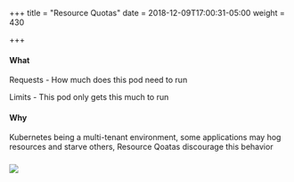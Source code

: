 +++
title = "Resource Quotas"
date = 2018-12-09T17:00:31-05:00
weight = 430

+++

#### What

Requests - How much does this pod need to run

Limits - This pod only gets this much to run

#### Why
Kubernetes being a multi-tenant environment, some applications may hog resources and starve others, Resource Qoatas discourage this behavior 


### ![](/louk8cnc-intro-k8s/images/kubernetes/rq.png) 